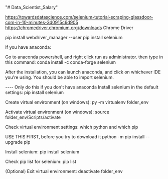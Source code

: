 "# Data_Scientist_Salary" 

https://towardsdatascience.com/selenium-tutorial-scraping-glassdoor-com-in-10-minutes-3d0915c6d905
https://chromedriver.chromium.org/downloads Chrome Driver 

pip install webdriver_manager --user 
pip install selenium

If you have anaconda:

Go to anaconda powershell, and right click run as administrator.
then type in this command:
conda install -c conda-forge selenium

After the installation, you can launch anaconda, and click on whichever IDE you're using. 
You should be able to import selenium. 




---- Only do this if you don't have anaconda 
Install selenium in the default settings: pip install selenium

Create virtual environment (on windows): py -m virtualenv folder_env

Activate virtual environment (on windows): source folder_env/Scripts/activate

Check virtual environment settings: which python and which pip

USE THIS FIRST, before you try to download it 
python -m pip install --upgrade pip

Install selenium: pip install selenium

Check pip list for selenium: pip list

(Optional) Exit virtual environment: deactivate folder_env

